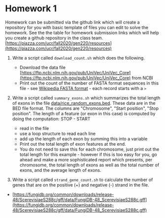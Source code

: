 # Homework 1

Homework can be submitted via the github link which will create a repository for you with basic template of files you can edit to solve the homework. See the the table for homework submission links which will help you create a github repository in the class team.
[https://piazza.com/ucr/fall2020/gen220/resources](https://piazza.com/ucr/fall2020/gen220/resources)

1. Write a script called `download_count.sh` which does the following.
   * Download the data file [https://ftp.ncbi.nlm.nih.gov/pub/UniVec/UniVec_Core](https://ftp.ncbi.nlm.nih.gov/pub/UniVec/UniVec_Core) from NCBI
   * Print out the count of the number of FASTA format sequences in this file - see [Wikipedia FASTA format](https://en.wikipedia.org/wiki/FASTA_format) - each record starts with a `>`

2. Write a script called `summary_exons.sh` which summarizes the total length of exons in the file [data/rice_random_exons.bed](https://raw.githubusercontent.com/biodataprog/GEN220_data/main/data/rice_random_exons.bed). These data are in the BED file format. The columns are "Chromosome", "Start position", "Stop position". The length of a feature (or exon in this case) is computed by doing the computation: STOP - START
   * read in the file
   * use a loop structure to read each line
   * add up the length of each exon by summing this into a variable
   * Print out the total length of exon features at the end.
   * You do not need to save this for each chromosome, just print out the total length for this example - however if this is too easy for you, go ahead and make a more sophisticated report which presents, per chromosome, the total length of exons as well as the total number of exons, and the average length of exons.

3. Write a script called `strand_gene_count.sh` to calculate the number of genes that are on the positive (+) and negative (-) strand in the file.

  * [https://fungidb.org/common/downloads/release-48/ScerevisiaeS288c/gff/data/FungiDB-48_ScerevisiaeS288c.gff](https://fungidb.org/common/downloads/release-48/ScerevisiaeS288c/gff/data/FungiDB-48_ScerevisiaeS288c.gff)
